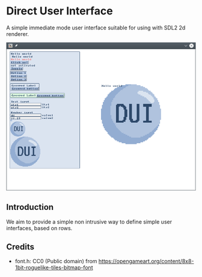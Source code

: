 Direct User Interface
=====================

A simple immediate mode user interface suitable for using with SDL2 2d renderer.

![Widgets demo](widgets_demo.png)

Introduction
------------

We aim to provide a simple non intrusive way to define simple user interfaces,
based on rows.

Credits
-------

- font.h: CC0 (Public domain) from
  <https://opengameart.org/content/8x8-1bit-roguelike-tiles-bitmap-font>

